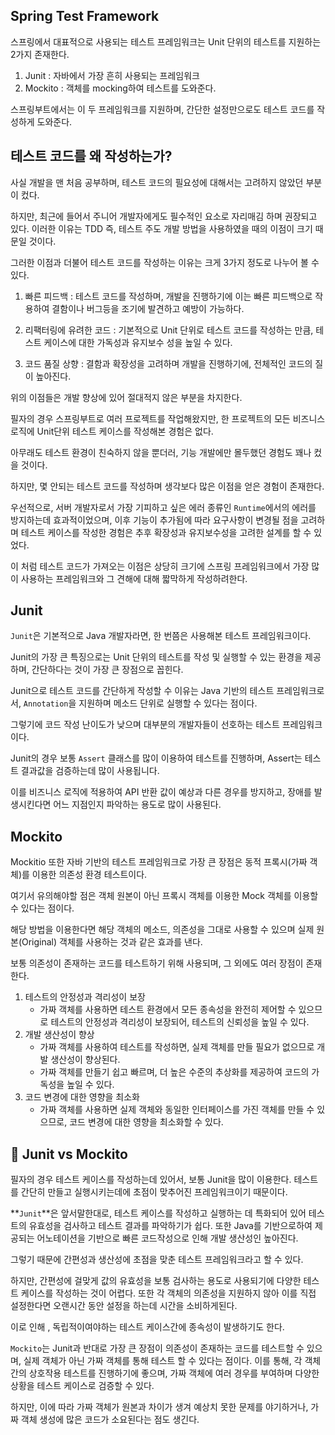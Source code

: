 ## Spring Test Framework
스프링에서 대표적으로 사용되는 테스트 프레임워크는 Unit 단위의 테스트를 지원하는 2가지 존재한다.

1. Junit : 자바에서 가장 흔히 사용되는 프레임워크
2. Mockito : 객체를 mocking하여 테스트를 도와준다.

스프링부트에서는 이 두 프레임워크를 지원하며, 간단한 설정만으로도 테스트 코드를 작성하게 도와준다.

## 테스트 코드를 왜 작성하는가?
사실 개발을 맨 처음 공부하며, 테스트 코드의 필요성에 대해서는 고려하지 않았던 부분이 컸다.

하지만, 최근에 들어서 주니어 개발자에게도 필수적인 요소로 자리매김 하며 권장되고 있다.
이러한 이유는 TDD 즉, 테스트 주도 개발 방법을 사용하였을 때의 이점이 크기 때문일 것이다.

그러한 이점과 더불어 테스트 코드를 작성하는 이유는 크게 3가지 정도로 나누어 볼 수 있다.

1. 빠른 피드백 : 테스트 코드를 작성하며, 개발을 진행하기에 이는 빠른 피드백으로 작용하여 결함이나 버그등을 조기에 발견하고 예방이 가능하다.

2. 리팩터링에 유려한 코드 : 기본적으로 Unit 단위로 테스트 코드를 작성하는 만큼, 테스트 케이스에 대한 가독성과 유지보수 성을 높일 수 있다.

3. 코드 품질 상향 : 결함과 확장성을 고려하며 개발을 진행하기에, 전체적인 코드의 질이 높아진다.

위의 이점들은 개발 향상에 있어 절대적지 않은 부분을 차지한다.

필자의 경우 스프링부트로 여러 프로젝트를 작업해왔지만, 한 프로젝트의 모든 비즈니스 로직에 Unit단위 테스트 케이스를 작성해본 경험은 없다.

아무래도 테스트 환경이 친숙하지 않을 뿐더러, 기능 개발에만 몰두했던 경험도 꽤나 컸을 것이다.

하지만, 몇 안되는 테스트 코드를 작성하며 생각보다 많은 이점을 얻은 경험이 존재한다.

우선적으로, 서버 개발자로서 가장 기피하고 싶은 에러 종류인 `Runtime`에서의 에러를 방지하는데 효과적이었으며, 
이후 기능이 추가됨에 따라 요구사항이 변경될 점을 고려하며 테스트 케이스를 작성한 경험은 추후 확장성과 유지보수성을 고려한 설계를 할 수 있었다.

이 처럼 테스트 코드가 가져오는 이점은 상당히 크기에 스프링 프레임워크에서 가장 많이 사용하는 프레임워크와 그 견해에 대해 짧막하게 작성하려한다.

## Junit
`Junit`은 기본적으로 Java 개발자라면, 한 번쯤은 사용해본 테스트 프레임워크이다.

Junit의 가장 큰 특징으로는 Unit 단위의 테스트를 작성 및 실행할 수 있는 환경을 제공하며, 간단하다는 것이 가장 큰 장점으로 꼽힌다.

Junit으로 테스트 코드를 간단하게 작성할 수 이유는 Java 기반의 테스트 프레임워크로서, `Annotation`을 지원하며 메소드 단위로 실행할 수 있다는 점이다.

그렇기에 코드 작성 난이도가 낮으며 대부분의 개발자들이 선호하는 테스트 프레임워크이다.

Junit의 경우 보통 `Assert` 클래스를 많이 이용하여 테스트를 진행하며, Assert는 테스트 결과값을 검증하는데 많이 사용됩니다.

이를 비즈니스 로직에 적용하여 API 반환 값이 예상과 다른 경우를 방지하고, 장애를 발생시킨다면 어느 지점인지 파악하는 용도로 많이 사용된다.


## Mockito
Mockitio 또한 자바 기반의 테스트 프레임워크로 가장 큰 장점은 동적 프록시(가짜 객체)를 이용한 의존성 환경 테스트이다.

여기서 유의해야할 점은 객체 원본이 아닌 프록시 객체를 이용한 Mock 객체를 이용할 수 있다는 점이다.

해당 방법을 이용한다면 해당 객체의 메소드, 의존성을 그대로 사용할 수 있으며 실제 원본(Original) 객체를 사용하는 것과 같은 효과를 낸다.

보통 의존성이 존재하는 코드를 테스트하기 위해 사용되며, 그 외에도 여러 장점이 존재한다.

1. 테스트의 안정성과 격리성이 보장
    - 가짜 객체를 사용하면 테스트 환경에서 모든 종속성을 완전히 제어할 수 있으므로 테스트의 안정성과 격리성이 보장되어, 테스트의 신뢰성을 높일 수 있다.
2. 개발 생산성이 향상
    - 가짜 객체를 사용하여 테스트를 작성하면, 실제 객체를 만들 필요가 없으므로 개발 생산성이 향상된다.
    - 가짜 객체를 만들기 쉽고 빠르며, 더 높은 수준의 추상화를 제공하여 코드의 가독성을 높일 수 있다.
3. 코드 변경에 대한 영향을 최소화
    - 가짜 객체를 사용하면 실제 객체와 동일한 인터페이스를 가진 객체를 만들 수 있으므로, 코드 변경에 대한 영향을 최소화할 수 있다.

## 🤔 Junit vs Mockito
필자의 경우 테스트 케이스를 작성하는데 있어서, 보통 Junit을 많이 이용한다. 테스트를 간단히 만들고 실행시키는데에 초점이 맞추어진 프레임워크이기 때문이다.

**`Junit`**은 앞서말한대로, 테스트 케이스를 작성하고 실행하는 데 특화되어 있어 테스트의 유효성을 검사하고 테스트 결과를 파악하기가 쉽다.
또한 Java를 기반으로하여 제공되는 어노테이션을 기반으로 빠른 코드작성으로 인해 개발 생산성인 높아진다.

그렇기 때문에 간편성과 생산성에 초점을 맞춘 테스트 프레임워크라고 할 수 있다.

하지만, 간편성에 걸맞게 값의 유효성을 보통 검사하는 용도로 사용되기에 다양한 테스트 케이스를 작성하는 것이 어렵다.
또한 각 객체의 의존성을 지원하지 않아 이를 직접 설정한다면 오랜시간 동안 설정을 하는데 시간을 소비하게된다.

이로 인해 , 독립적이여야하는 테스트 케이스간에 종속성이 발생하기도 한다.

`Mockito`는 Junit과 반대로 가장 큰 장점이 의존성이 존재하는 코드를 테스트할 수 있으며, 실제 객체가 아닌 가짜 객체를 통해 테스트 할 수 있다는 점이다.
이를 통해, 각 객체간의 상호작용 테스트를 진행하기에 좋으며, 가짜 객체에 여러 경우를 부여하며 다양한 상황을 테스트 케이스로 검증할 수 있다.

하지만, 이에 따라 가짜 객체가 원본과 차이가 생겨 예상치 못한 문제를 야기하거나, 가짜 객체 생성에 많은 코드가 소요된다는 점도 생긴다.
